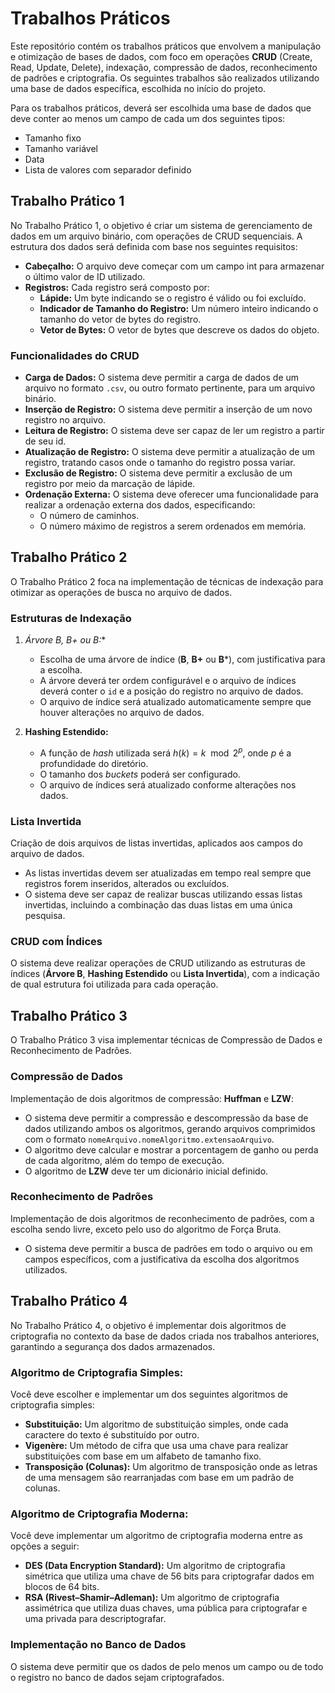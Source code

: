 # Trabalhos Práticos
Este repositório contém os trabalhos práticos que envolvem a manipulação e otimização de bases de dados, com foco em operações **CRUD** (Create, Read, Update, Delete), indexação, compressão de dados, reconhecimento de padrões e criptografia. Os seguintes trabalhos são realizados utilizando uma base de dados específica, escolhida no início do projeto.

Para os trabalhos práticos, deverá ser escolhida uma base de dados que deve conter ao menos um campo de cada um dos seguintes tipos:
- Tamanho fixo
- Tamanho variável
- Data
- Lista de valores com separador definido

## Trabalho Prático 1
No Trabalho Prático 1, o objetivo é criar um sistema de gerenciamento de dados em um arquivo binário, com operações de CRUD sequenciais. A estrutura dos dados será definida com base nos seguintes requisitos:

- **Cabeçalho:** O arquivo deve começar com um campo int para armazenar o último valor de ID utilizado.
- **Registros:** Cada registro será composto por:
	- **Lápide:** Um byte indicando se o registro é válido ou foi excluído.
	- **Indicador de Tamanho do Registro:** Um número inteiro indicando o tamanho do vetor de bytes do registro.
	- **Vetor de Bytes:** O vetor de bytes que descreve os dados do objeto.

### Funcionalidades do CRUD
- **Carga de Dados:** O sistema deve permitir a carga de dados de um arquivo no formato `.csv`, ou outro formato pertinente, para um arquivo binário.
- **Inserção de Registro:** O sistema deve permitir a inserção de um novo registro no arquivo.
- **Leitura de Registro:** O sistema deve ser capaz de ler um registro a partir de seu id.
- **Atualização de Registro:** O sistema deve permitir a atualização de um registro, tratando casos onde o tamanho do registro possa variar.
- **Exclusão de Registro:** O sistema deve permitir a exclusão de um registro por meio da marcação de lápide.
- **Ordenação Externa:**
	O sistema deve oferecer uma funcionalidade para realizar a ordenação externa dos dados, especificando:
	- O número de caminhos.
	- O número máximo de registros a serem ordenados em memória.


## Trabalho Prático 2
O Trabalho Prático 2 foca na implementação de técnicas de indexação para otimizar as operações de busca no arquivo de dados.

### Estruturas de Indexação
1. **Árvore B, B+ ou B*:**
	- Escolha de uma árvore de índice (**B**, **B+** ou **B***), com justificativa para a escolha.
	- A árvore deverá ter ordem configurável e o arquivo de índices deverá conter o `id` e a posição do registro no arquivo de dados.
	- O arquivo de índice será atualizado automaticamente sempre que houver alterações no arquivo de dados.

2. **Hashing Estendido:**
	- A função de *hash* utilizada será $h(k) = k \mod 2^p$, onde $p$ é a profundidade do diretório.
	- O tamanho dos *buckets* poderá ser configurado.
	- O arquivo de índices será atualizado conforme alterações nos dados.

### Lista Invertida
Criação de dois arquivos de listas invertidas, aplicados aos campos do arquivo de dados.
- As listas invertidas devem ser atualizadas em tempo real sempre que registros forem inseridos, alterados ou excluídos.
- O sistema deve ser capaz de realizar buscas utilizando essas listas invertidas, incluindo a combinação das duas listas em uma única pesquisa.

### CRUD com Índices
O sistema deve realizar operações de CRUD utilizando as estruturas de índices (**Árvore B**, **Hashing Estendido** ou **Lista Invertida**), com a indicação de qual estrutura foi utilizada para cada operação.


## Trabalho Prático 3
O Trabalho Prático 3 visa implementar técnicas de Compressão de Dados e Reconhecimento de Padrões.

### Compressão de Dados
Implementação de dois algoritmos de compressão: **Huffman** e **LZW**:
- O sistema deve permitir a compressão e descompressão da base de dados utilizando ambos os algoritmos, gerando arquivos comprimidos com o formato `nomeArquivo.nomeAlgoritmo.extensaoArquivo`.
- O algoritmo deve calcular e mostrar a porcentagem de ganho ou perda de cada algoritmo, além do tempo de execução.
- O algoritmo de **LZW** deve ter um dicionário inicial definido.

### Reconhecimento de Padrões
Implementação de dois algoritmos de reconhecimento de padrões, com a escolha sendo livre, exceto pelo uso do algoritmo de Força Bruta.
- O sistema deve permitir a busca de padrões em todo o arquivo ou em campos específicos, com a justificativa da escolha dos algoritmos utilizados.


## Trabalho Prático 4
No Trabalho Prático 4, o objetivo é implementar dois algoritmos de criptografia no contexto da base de dados criada nos trabalhos anteriores, garantindo a segurança dos dados armazenados.

### Algoritmo de Criptografia Simples:
Você deve escolher e implementar um dos seguintes algoritmos de criptografia simples:
- **Substituição:** Um algoritmo de substituição simples, onde cada caractere do texto é substituído por outro.
- **Vigenère:** Um método de cifra que usa uma chave para realizar substituições com base em um alfabeto de tamanho fixo.
- **Transposição (Colunas):** Um algoritmo de transposição onde as letras de uma mensagem são rearranjadas com base em um padrão de colunas.

### Algoritmo de Criptografia Moderna:
Você deve implementar um algoritmo de criptografia moderna entre as opções a seguir:
- **DES (Data Encryption Standard):** Um algoritmo de criptografia simétrica que utiliza uma chave de 56 bits para criptografar dados em blocos de 64 bits.
- **RSA (Rivest–Shamir–Adleman):** Um algoritmo de criptografia assimétrica que utiliza duas chaves, uma pública para criptografar e uma privada para descriptografar.

### Implementação no Banco de Dados
O sistema deve permitir que os dados de pelo menos um campo ou de todo o registro no banco de dados sejam criptografados.